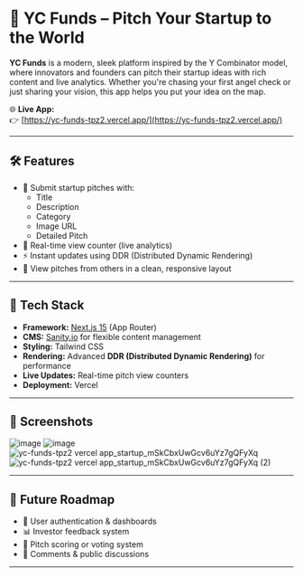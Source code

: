 # 🚀 YC Funds – Pitch Your Startup to the World

**YC Funds** is a modern, sleek platform inspired by the Y Combinator model, where innovators and founders can pitch their startup ideas with rich content and live analytics. Whether you're chasing your first angel check or just sharing your vision, this app helps you put your idea on the map.

🌐 **Live App:**  
👉 [https://yc-funds-tpz2.vercel.app/](https://yc-funds-tpz2.vercel.app/)

---

## 🛠 Features

- 📝 Submit startup pitches with:
  - Title
  - Description
  - Category
  - Image URL
  - Detailed Pitch
- 🧠 Real-time view counter (live analytics)
- ⚡ Instant updates using DDR (Distributed Dynamic Rendering)
- 📄 View pitches from others in a clean, responsive layout

---

## 🚀 Tech Stack

- **Framework:** [Next.js 15](https://nextjs.org/) (App Router)
- **CMS:** [Sanity.io](https://www.sanity.io/) for flexible content management
- **Styling:** Tailwind CSS
- **Rendering:** Advanced **DDR (Distributed Dynamic Rendering)** for performance
- **Live Updates:** Real-time pitch view counters
- **Deployment:** Vercel

---

## 📸 Screenshots

![image](https://github.com/user-attachments/assets/29beab17-e64c-45d9-b5e5-b70b96d3838a)
![image](https://github.com/user-attachments/assets/4f83a615-d97b-45ed-9d74-13e4b98d1978)
![yc-funds-tpz2 vercel app_startup_mSkCbxUwGcv6uYz7gQFyXq](https://github.com/user-attachments/assets/e9420a7a-9b19-41d9-af78-9279f8c08973)
![yc-funds-tpz2 vercel app_startup_mSkCbxUwGcv6uYz7gQFyXq (2)](https://github.com/user-attachments/assets/36414a4d-cce9-449d-9aed-edc7c799a992)


---

## 🧩 Future Roadmap

- 🔐 User authentication & dashboards
- 📊 Investor feedback system
- 🎯 Pitch scoring or voting system
- 🧵 Comments & public discussions

---
